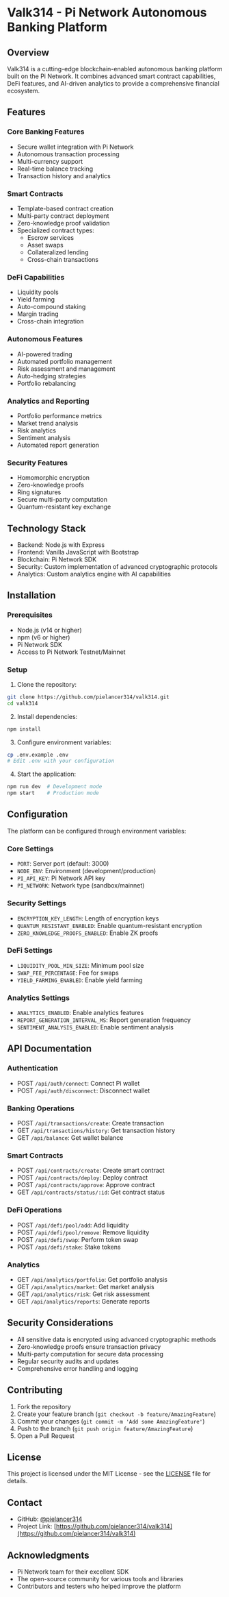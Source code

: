 # Valk314 - Pi Network Autonomous Banking Platform

## Overview
Valk314 is a cutting-edge blockchain-enabled autonomous banking platform built on the Pi Network. It combines advanced smart contract capabilities, DeFi features, and AI-driven analytics to provide a comprehensive financial ecosystem.

## Features

### Core Banking Features
- Secure wallet integration with Pi Network
- Autonomous transaction processing
- Multi-currency support
- Real-time balance tracking
- Transaction history and analytics

### Smart Contracts
- Template-based contract creation
- Multi-party contract deployment
- Zero-knowledge proof validation
- Specialized contract types:
  - Escrow services
  - Asset swaps
  - Collateralized lending
  - Cross-chain transactions

### DeFi Capabilities
- Liquidity pools
- Yield farming
- Auto-compound staking
- Margin trading
- Cross-chain integration

### Autonomous Features
- AI-powered trading
- Automated portfolio management
- Risk assessment and management
- Auto-hedging strategies
- Portfolio rebalancing

### Analytics and Reporting
- Portfolio performance metrics
- Market trend analysis
- Risk analytics
- Sentiment analysis
- Automated report generation

### Security Features
- Homomorphic encryption
- Zero-knowledge proofs
- Ring signatures
- Secure multi-party computation
- Quantum-resistant key exchange

## Technology Stack
- Backend: Node.js with Express
- Frontend: Vanilla JavaScript with Bootstrap
- Blockchain: Pi Network SDK
- Security: Custom implementation of advanced cryptographic protocols
- Analytics: Custom analytics engine with AI capabilities

## Installation

### Prerequisites
- Node.js (v14 or higher)
- npm (v6 or higher)
- Pi Network SDK
- Access to Pi Network Testnet/Mainnet

### Setup
1. Clone the repository:
```bash
git clone https://github.com/pielancer314/valk314.git
cd valk314
```

2. Install dependencies:
```bash
npm install
```

3. Configure environment variables:
```bash
cp .env.example .env
# Edit .env with your configuration
```

4. Start the application:
```bash
npm run dev  # Development mode
npm start    # Production mode
```

## Configuration
The platform can be configured through environment variables:

### Core Settings
- `PORT`: Server port (default: 3000)
- `NODE_ENV`: Environment (development/production)
- `PI_API_KEY`: Pi Network API key
- `PI_NETWORK`: Network type (sandbox/mainnet)

### Security Settings
- `ENCRYPTION_KEY_LENGTH`: Length of encryption keys
- `QUANTUM_RESISTANT_ENABLED`: Enable quantum-resistant encryption
- `ZERO_KNOWLEDGE_PROOFS_ENABLED`: Enable ZK proofs

### DeFi Settings
- `LIQUIDITY_POOL_MIN_SIZE`: Minimum pool size
- `SWAP_FEE_PERCENTAGE`: Fee for swaps
- `YIELD_FARMING_ENABLED`: Enable yield farming

### Analytics Settings
- `ANALYTICS_ENABLED`: Enable analytics features
- `REPORT_GENERATION_INTERVAL_MS`: Report generation frequency
- `SENTIMENT_ANALYSIS_ENABLED`: Enable sentiment analysis

## API Documentation

### Authentication
- POST `/api/auth/connect`: Connect Pi wallet
- POST `/api/auth/disconnect`: Disconnect wallet

### Banking Operations
- POST `/api/transactions/create`: Create transaction
- GET `/api/transactions/history`: Get transaction history
- GET `/api/balance`: Get wallet balance

### Smart Contracts
- POST `/api/contracts/create`: Create smart contract
- POST `/api/contracts/deploy`: Deploy contract
- POST `/api/contracts/approve`: Approve contract
- GET `/api/contracts/status/:id`: Get contract status

### DeFi Operations
- POST `/api/defi/pool/add`: Add liquidity
- POST `/api/defi/pool/remove`: Remove liquidity
- POST `/api/defi/swap`: Perform token swap
- POST `/api/defi/stake`: Stake tokens

### Analytics
- GET `/api/analytics/portfolio`: Get portfolio analysis
- GET `/api/analytics/market`: Get market analysis
- GET `/api/analytics/risk`: Get risk assessment
- GET `/api/analytics/reports`: Generate reports

## Security Considerations
- All sensitive data is encrypted using advanced cryptographic methods
- Zero-knowledge proofs ensure transaction privacy
- Multi-party computation for secure data processing
- Regular security audits and updates
- Comprehensive error handling and logging

## Contributing
1. Fork the repository
2. Create your feature branch (`git checkout -b feature/AmazingFeature`)
3. Commit your changes (`git commit -m 'Add some AmazingFeature'`)
4. Push to the branch (`git push origin feature/AmazingFeature`)
5. Open a Pull Request

## License
This project is licensed under the MIT License - see the [LICENSE](LICENSE) file for details.

## Contact
- GitHub: [@pielancer314](https://github.com/pielancer314)
- Project Link: [https://github.com/pielancer314/valk314](https://github.com/pielancer314/valk314)

## Acknowledgments
- Pi Network team for their excellent SDK
- The open-source community for various tools and libraries
- Contributors and testers who helped improve the platform

